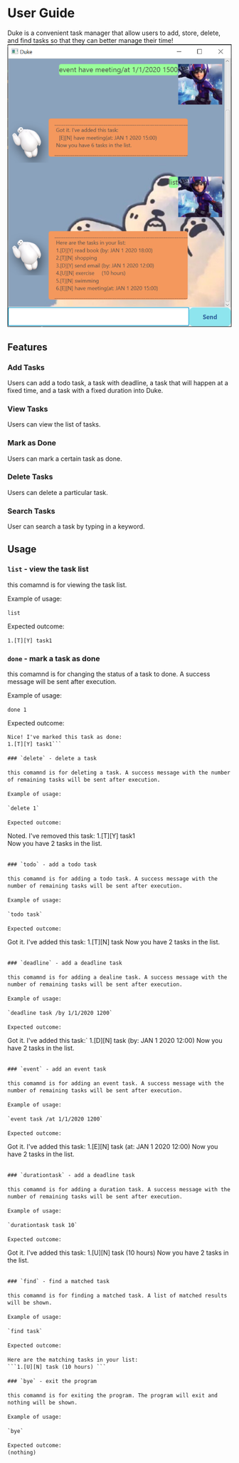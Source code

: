 # User Guide
Duke is a convenient task manager that allow users to add, store, delete, and find tasks so that they can better manage their time!
![Duke](./Duke.png)
## Features 

### Add Tasks 
Users can add a todo task, a task with deadline, a task that will happen at a fixed time, and a task with a fixed duration into Duke.

### View Tasks
Users can view the list of tasks.

### Mark as Done
Users can mark a certain task as done.

### Delete Tasks
Users can delete a particular task.

### Search Tasks
User can search a task by typing in a keyword.

## Usage

### `list` - view the task list

this comamnd is for viewing the task list.

Example of usage: 

`list`

Expected outcome:

```1.[T][Y] task1```

### `done` - mark a task as done

this comamnd is for changing the status of a task to done. A success message will be sent after execution. 

Example of usage: 

`done 1`

Expected outcome:
```
Nice! I've marked this task as done:
1.[T][Y] task1```

### `delete` - delete a task

this comamnd is for deleting a task. A success message with the number of remaining tasks will be sent after execution.

Example of usage: 

`delete 1`

Expected outcome:
```
Noted. I've removed this task:
1.[T][Y] task1   
Now you have 2 tasks in the list.
```

### `todo` - add a todo task

this comamnd is for adding a todo task. A success message with the number of remaining tasks will be sent after execution. 

Example of usage: 

`todo task`

Expected outcome:
```
Got it. I've added this task:
1.[T][N] task 
Now you have 2 tasks in the list.
```

### `deadline` - add a deadline task

this comamnd is for adding a dealine task. A success message with the number of remaining tasks will be sent after execution.

Example of usage: 

`deadline task /by 1/1/2020 1200`

Expected outcome:

```
Got it. I've added this task:`
1.[D][N] task (by: JAN 1 2020 12:00)
Now you have 2 tasks in the list.
```   

### `event` - add an event task

this comamnd is for adding an event task. A success message with the number of remaining tasks will be sent after execution.

Example of usage: 

`event task /at 1/1/2020 1200`

Expected outcome:
```
Got it. I've added this task:
1.[E][N] task (at: JAN 1 2020 12:00) 
Now you have 2 tasks in the list.
```

### `durationtask` - add a deadline task

this comamnd is for adding a duration task. A success message with the number of remaining tasks will be sent after execution.

Example of usage: 

`durationtask task 10`

Expected outcome:
```
Got it. I've added this task:
1.[U][N] task (10 hours) 
Now you have 2 tasks in the list.
```

### `find` - find a matched task

this comamnd is for finding a matched task. A list of matched results will be shown.

Example of usage: 

`find task`

Expected outcome:

Here are the matching tasks in your list:
```1.[U][N] task (10 hours) ```

### `bye` - exit the program

this comamnd is for exiting the program. The program will exit and nothing will be shown.

Example of usage: 

`bye`

Expected outcome:
(nothing)


